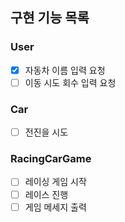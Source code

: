 ## 구현 기능 목록
### User
- [x] 자동차 이름 입력 요청
- [ ] 이동 시도 회수 입력 요청

### Car
- [ ] 전진을 시도

### RacingCarGame
- [ ] 레이싱 게임 시작
- [ ] 레이스 진행
- [ ] 게임 메세지 출력